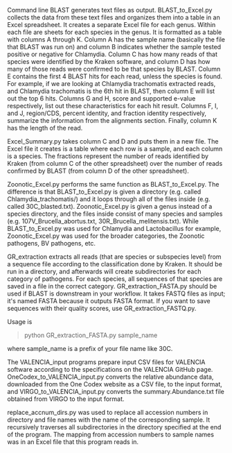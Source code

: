 Command line BLAST generates text files as output. BLAST_to_Excel.py collects the data from these text files and organizes them into a table in an Excel spreadsheet. It creates a separate Excel file for each genus. Within each file are sheets for each species in the genus. It is formatted as a table with columns A through K. Column A has the sample name (basically the file that BLAST was run on) and column B indicates whether the sample tested positive or negative for Chlamydia. Column C has how many reads of that species were identified by the Kraken software, and column D has how many of those reads were confirmed to be that species by BLAST. Column E contains the first 4 BLAST hits for each read, unless the species is found. For example, if we are looking at Chlamydia trachomatis extracted reads, and Chlamydia trachomatis is the 6th hit in BLAST, then column E will list out the top 6 hits. Columns G and H, score and supported e-value respectively, list out these characteristics for each hit result. Columns F, I, and J, region/CDS, percent identity, and fraction identity respectively, summarize the information from the alignments section. Finally, column K has the length of the read.

Excel_Summary.py takes column C and D and puts them in a new file. The Excel file it creates is a table where each row is a sample, and each column is a species. The fractions represent the number of reads identified by Kraken (from column C of the other spreadsheet) over the number of reads confirmed by BLAST (from column D of the other spreadsheet).

Zoonotic_Excel.py performs the same function as BLAST_to_Excel.py. The difference is that BLAST_to_Excel.py is given a directory (e.g. called Chlamydia_trachomatis/) and it loops through all of the files inside (e.g. called 30C_blasted.txt). Zoonotic_Excel.py is given a genus instead of a species directory, and the files inside consist of many species and samples (e.g. 107V_Brucella_abortus.txt, 30R_Brucella_melitensis.txt). While BLAST_to_Excel.py was used for Chlamydia and Lactobacillus for example, Zoonotic_Excel.py was used for the broader categories, the Zoonotic pathogens, BV pathogens, etc.

GR_extraction extracts all reads (that are species or subspecies level) from a sequence file according to the classification done by Kraken. It should be run in a directory, and afterwards will create subdirectories for each category of pathogens. For each species, all sequences of that species are saved in a file in the correct category. GR_extraction_FASTA.py should be used if BLAST is downstream in your workflow. It takes FASTQ files as input; it's named FASTA because it outputs FASTA format. If you want to save sequences with their quality scores, use GR_extraction_FASTQ.py.

Usage is
>python GR_extraction_FASTA.py sample_name

where sample_name is a prefix of your file name like 30C.

The VALENCIA_input programs prepare input CSV files for VALENCIA software according to the specifications on the VALENCIA GitHub page. OneCodex_to_VALENCIA_input.py converts the relative abundance data, downloaded from the One Codex website as a CSV file, to the input format, and VIRGO_to_VALENCIA_input.py converts the summary.Abundance.txt file obtained from VIRGO to the input format.

replace_accnum_dirs.py was used to replace all accession numbers in directory and file names with the name of the corresponding sample. It recursively traverses all subdirectories in the directory specified at the end of the program. The mapping from accession numbers to sample names was in an Excel file that this program reads in.
